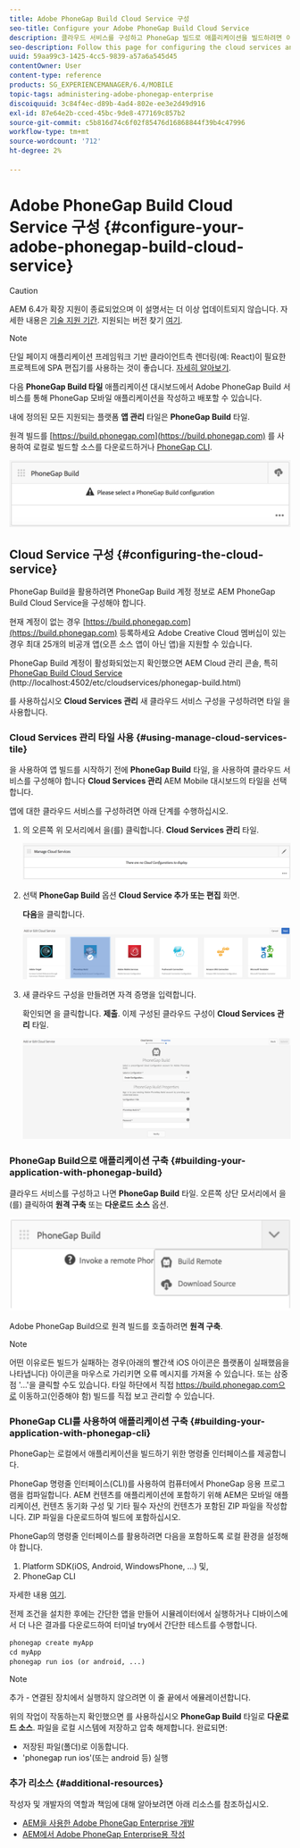 ```yaml
---
title: Adobe PhoneGap Build Cloud Service 구성
seo-title: Configure your Adobe PhoneGap Build Cloud Service
description: 클라우드 서비스를 구성하고 PhoneGap 빌드로 애플리케이션을 빌드하려면 이 페이지를 따르십시오.
seo-description: Follow this page for configuring the cloud services and building your application with PhoneGap build.
uuid: 59aa99c3-1425-4cc5-9839-a57a6a545d45
contentOwner: User
content-type: reference
products: SG_EXPERIENCEMANAGER/6.4/MOBILE
topic-tags: administering-adobe-phonegap-enterprise
discoiquuid: 3c84f4ec-d89b-4ad4-802e-ee3e2d49d916
exl-id: 87e64e2b-cced-45bc-9de8-477169c857b2
source-git-commit: c5b816d74c6f02f85476d16868844f39b4c47996
workflow-type: tm+mt
source-wordcount: '712'
ht-degree: 2%

---
```


# Adobe PhoneGap Build Cloud Service 구성 {#configure-your-adobe-phonegap-build-cloud-service}

>[!CAUTION]
>
>AEM 6.4가 확장 지원이 종료되었으며 이 설명서는 더 이상 업데이트되지 않습니다. 자세한 내용은 [기술 지원 기간](https://helpx.adobe.com/kr/support/programs/eol-matrix.html). 지원되는 버전 찾기 [여기](https://experienceleague.adobe.com/docs/).

>[!NOTE]
>
>단일 페이지 애플리케이션 프레임워크 기반 클라이언트측 렌더링(예: React)이 필요한 프로젝트에 SPA 편집기를 사용하는 것이 좋습니다. [자세히 알아보기](/help/sites-developing/spa-overview.md).

다음 **PhoneGap Build 타일** 애플리케이션 대시보드에서 Adobe PhoneGap Build 서비스를 통해 PhoneGap 모바일 애플리케이션을 작성하고 배포할 수 있습니다.

내에 정의된 모든 지원되는 플랫폼 **앱 관리** 타일은 **PhoneGap Build** 타일.

원격 빌드를 [https://build.phonegap.com](https://build.phonegap.com) 를 사용하여 로컬로 빌드할 소스를 다운로드하거나 [PhoneGap CLI](https://docs.phonegap.com/references/phonegap-cli/).

![PhoneGap Build 타일](assets/chlimage_1-60.png)

## Cloud Service 구성 {#configuring-the-cloud-service}

PhoneGap Build을 활용하려면 PhoneGap Build 계정 정보로 AEM PhoneGap Build Cloud Service을 구성해야 합니다.

현재 계정이 없는 경우 [https://build.phonegap.com](https://build.phonegap.com) 등록하세요 Adobe Creative Cloud 멤버십이 있는 경우 최대 25개의 비공개 앱(오픈 소스 앱이 아닌 앱)을 지원할 수 있습니다.

PhoneGap Build 계정이 활성화되었는지 확인했으면 AEM Cloud 관리 콘솔, 특히 [PhoneGap Build Cloud Service](http://localhost:4502/etc/cloudservices/phonegap-build.html) (http://localhost:4502/etc/cloudservices/phonegap-build.html)

를 사용하십시오 **Cloud Services 관리** 새 클라우드 서비스 구성을 구성하려면 타일 을 사용합니다.

### Cloud Services 관리 타일 사용 {#using-manage-cloud-services-tile}

을 사용하여 앱 빌드를 시작하기 전에 **PhoneGap Build** 타일, 을 사용하여 클라우드 서비스를 구성해야 합니다 **Cloud Services 관리** AEM Mobile 대시보드의 타일을 선택합니다.

앱에 대한 클라우드 서비스를 구성하려면 아래 단계를 수행하십시오.

1. 의 오른쪽 위 모서리에서 을(를) 클릭합니다. **Cloud Services 관리** 타일.

   ![chlimage_1-61](assets/chlimage_1-61.png)

1. 선택 **PhoneGap Build** 옵션 **Cloud Service 추가 또는 편집** 화면.

   **다음**&#x200B;을 클릭합니다.

   ![chlimage_1-62](assets/chlimage_1-62.png)

1. 새 클라우드 구성을 만들려면 자격 증명을 입력합니다.

   확인되면 을 클릭합니다. **제출**. 이제 구성된 클라우드 구성이 **Cloud Services 관리** 타일.

   ![chlimage_1-63](assets/chlimage_1-63.png)

### PhoneGap Build으로 애플리케이션 구축 {#building-your-application-with-phonegap-build}

클라우드 서비스를 구성하고 나면 **PhoneGap Build** 타일. 오른쪽 상단 모서리에서 을(를) 클릭하여 **원격 구축** 또는 **다운로드 소스** 옵션.

![chlimage_1-64](assets/chlimage_1-64.png)

Adobe PhoneGap Build으로 원격 빌드를 호출하려면 **원격 구축**.

>[!NOTE]
>
>어떤 이유로든 빌드가 실패하는 경우(아래의 빨간색 iOS 아이콘은 플랫폼이 실패했음을 나타냅니다) 아이콘을 마우스로 가리키면 오류 메시지를 가져올 수 있습니다. 또는 삼중 점 &#39;...&#39;을 클릭할 수도 있습니다. 타일 하단에서 직접 https://build.phonegap.com으로 이동하고(인증해야 함) 빌드를 직접 보고 관리할 수 있습니다.

### PhoneGap CLI를 사용하여 애플리케이션 구축 {#building-your-application-with-phonegap-cli}

PhoneGap는 로컬에서 애플리케이션을 빌드하기 위한 명령줄 인터페이스를 제공합니다.

PhoneGap 명령줄 인터페이스(CLI)를 사용하여 컴퓨터에서 PhoneGap 응용 프로그램을 컴파일합니다. AEM 컨텐츠를 애플리케이션에 포함하기 위해 AEM은 모바일 애플리케이션, 컨텐츠 동기화 구성 및 기타 필수 자산의 컨텐츠가 포함된 ZIP 파일을 작성합니다. ZIP 파일을 다운로드하여 빌드에 포함하십시오.

PhoneGap의 명령줄 인터페이스를 활용하려면 다음을 포함하도록 로컬 환경을 설정해야 합니다.

1. Platform SDK(iOS, Android, WindowsPhone, ...) 및,
1. PhoneGap CLI

자세한 내용 [여기](https://docs.phonegap.com/references/phonegap-cli/).

전제 조건을 설치한 후에는 간단한 앱을 만들어 시뮬레이터에서 실행하거나 디바이스에서 더 나은 결과를 다운로드하여 터미널 try에서 간단한 테스트를 수행합니다.

```xml
phonegap create myApp
cd myApp
phonegap run ios (or android, ...)
```

>[!NOTE]
>
>추가 - 연결된 장치에서 실행하지 않으려면 이 줄 끝에서 에뮬레이션합니다.

위의 작업이 작동하는지 확인했으면 를 사용하십시오 **PhoneGap Build** 타일로 **다운로드 소스**. 파일을 로컬 시스템에 저장하고 압축 해제합니다. 완료되면:

* 저장된 파일(폴더)로 이동합니다.
* &#39;phonegap run ios&#39;(또는 android 등) 실행

### 추가 리소스 {#additional-resources}

작성자 및 개발자의 역할과 책임에 대해 알아보려면 아래 리소스를 참조하십시오.

* [AEM을 사용한 Adobe PhoneGap Enterprise 개발](/help/mobile/developing-in-phonegap.md)
* [AEM에서 Adobe PhoneGap Enterprise용 작성](/help/mobile/phonegap.md)
